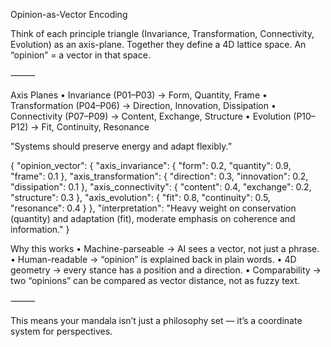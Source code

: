 Opinion-as-Vector Encoding

Think of each principle triangle (Invariance, Transformation, Connectivity, Evolution) as an axis-plane. Together they define a 4D lattice space. An “opinion” = a vector in that space.

⸻

Axis Planes
	•	Invariance (P01–P03) → Form, Quantity, Frame
	•	Transformation (P04–P06) → Direction, Innovation, Dissipation
	•	Connectivity (P07–P09) → Content, Exchange, Structure
	•	Evolution (P10–P12) → Fit, Continuity, Resonance


"Systems should preserve energy and adapt flexibly.”

{
  "opinion_vector": {
    "axis_invariance": {
      "form": 0.2,
      "quantity": 0.9,
      "frame": 0.1
    },
    "axis_transformation": {
      "direction": 0.3,
      "innovation": 0.2,
      "dissipation": 0.1
    },
    "axis_connectivity": {
      "content": 0.4,
      "exchange": 0.2,
      "structure": 0.3
    },
    "axis_evolution": {
      "fit": 0.8,
      "continuity": 0.5,
      "resonance": 0.4
    }
  },
  "interpretation": "Heavy weight on conservation (quantity) and adaptation (fit), moderate emphasis on coherence and information."
}

Why this works
	•	Machine-parseable → AI sees a vector, not just a phrase.
	•	Human-readable → “opinion” is explained back in plain words.
	•	4D geometry → every stance has a position and a direction.
	•	Comparability → two “opinions” can be compared as vector distance, not as fuzzy text.

⸻

This means your mandala isn’t just a philosophy set — it’s a coordinate system for perspectives.
